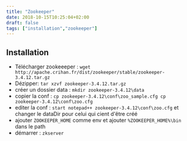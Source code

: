 ```yaml
---
title: "Zookeeper"
date: 2018-10-15T10:25:04+02:00
draft: false
tags: ["installation","zookeeper"]
---
```


## Installation

* Télécharger zookeeeper : `wget http://apache.crihan.fr/dist/zookeeper/stable/zookeeper-3.4.12.tar.gz`
* Dézipper: `tar xzvf zookeeper-3.4.12.tar.gz`
* créer un dossier data : `mkdir zookeeper-3.4.12\data`
* copier la conf : `cp zookeeper-3.4.12\conf\zoo_sample.cfg cp zookeeper-3.4.12\conf\zoo.cfg` 
* editer la conf : `start notepad++ zookeeper-3.4.12\conf\zoo.cfg` et changer le dataDir pour celui qui cient d'être créé
* ajouter `ZOOKEEPER_HOME` comme env et ajouter `%ZOOKEEPER_HOME%\bin` dans le path
* démarrer : `zkserver`

